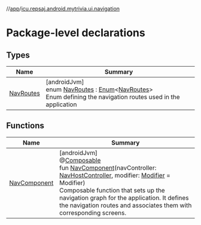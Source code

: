 //[app](../../index.md)/[icu.repsaj.android.mytrivia.ui.navigation](index.md)

# Package-level declarations

## Types

| Name                              | Summary                                                                                                                                                                                                                                        |
|-----------------------------------|------------------------------------------------------------------------------------------------------------------------------------------------------------------------------------------------------------------------------------------------|
| [NavRoutes](-nav-routes/index.md) | [androidJvm]<br>enum [NavRoutes](-nav-routes/index.md) : [Enum](https://kotlinlang.org/api/latest/jvm/stdlib/kotlin/-enum/index.html)&lt;[NavRoutes](-nav-routes/index.md)&gt; <br>Enum defining the navigation routes used in the application |

## Functions

| Name                              | Summary                                                                                                                                                                                                                                                                                                                                                                                                                                                                                                                                                                          |
|-----------------------------------|----------------------------------------------------------------------------------------------------------------------------------------------------------------------------------------------------------------------------------------------------------------------------------------------------------------------------------------------------------------------------------------------------------------------------------------------------------------------------------------------------------------------------------------------------------------------------------|
| [NavComponent](-nav-component.md) | [androidJvm]<br>@[Composable](https://developer.android.com/reference/kotlin/androidx/compose/runtime/Composable.html)<br>fun [NavComponent](-nav-component.md)(navController: [NavHostController](https://developer.android.com/reference/kotlin/androidx/navigation/NavHostController.html), modifier: [Modifier](https://developer.android.com/reference/kotlin/androidx/compose/ui/Modifier.html) = Modifier)<br>Composable function that sets up the navigation graph for the application. It defines the navigation routes and associates them with corresponding screens. |
